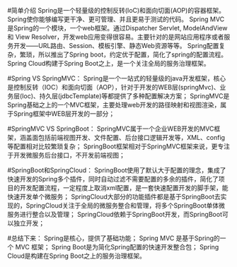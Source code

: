 #简单介绍
Spring是一个轻量级的控制反转(IoC)和面向切面(AOP)的容器框架。Spring使你能够编写更干净、更可管理、并且更易于测试的代码。
Spring MVC是Spring的一个模块，一个web框架。通过Dispatcher Servlet, ModelAndView 和 View Resolver，开发web应用变得很容易。主要针对的是网站应用程序或者服务开发——URL路由、Session、模板引擎、静态Web资源等等。
Spring配置复杂，繁琐，所以推出了Spring boot，约定优于配置，简化了spring的配置流程。
Spring Cloud构建于Spring Boot之上，是一个关注全局的服务治理框架。

#Spring VS SpringMVC：
Spring是一个一站式的轻量级的java开发框架，核心是控制反转（IOC）和面向切面（AOP），针对于开发的WEB层(springMvc)、业务层(Ioc)、持久层(jdbcTemplate)等都提供了多种配置解决方案；
SpringMVC是Spring基础之上的一个MVC框架，主要处理web开发的路径映射和视图渲染，属于Spring框架中WEB层开发的一部分；

#SpringMVC VS SpringBoot：
SpringMVC属于一个企业WEB开发的MVC框架，涵盖面包括前端视图开发、文件配置、后台接口逻辑开发等，XML、config等配置相对比较繁琐复杂；
SpringBoot框架相对于SpringMVC框架来说，更专注于开发微服务后台接口，不开发前端视图；

#SpringBoot和SpringCloud：
SpringBoot使用了默认大于配置的理念，集成了快速开发的Spring多个插件，同时自动过滤不需要配置的多余的插件，简化了项目的开发配置流程，一定程度上取消xml配置，是一套快速配置开发的脚手架，能快速开发单个微服务；
SpringCloud大部分的功能插件都是基于SpringBoot去实现的，SpringCloud关注于全局的微服务整合和管理，将多个SpringBoot单体微服务进行整合以及管理；
SpringCloud依赖于SpringBoot开发，而SpringBoot可以独立开发；

#总结下来：
Spring是核心，提供了基础功能；
Spring MVC 是基于Spring的一个 MVC 框架；
Spring Boot是为简化Spring配置的快速开发整合包；
Spring Cloud是构建在Spring Boot之上的服务治理框架。
